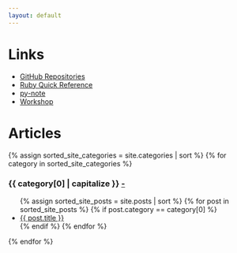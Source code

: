 ```yaml
---
layout: default
---
```


# Links

- [GitHub Repositories](https://github.com/YumaYX?tab=repositories)
- [Ruby Quick Reference](/RubyQuickReference/)
- [py-note](/py-note/)
- [Workshop](/Workshop/)


# Articles


{% assign sorted_site_categories = site.categories | sort %}
{% for category in sorted_site_categories %}
<h3 id="{{ category[0] }}">{{ category[0] | capitalize }} <a href="#{{ category[0] }}">-</a></h3>
<ul>
{% assign sorted_site_posts = site.posts | sort %}
{% for post in sorted_site_posts %}
{% if post.category == category[0] %}
<li><a href="{{ site.baseurl }}{{ post.url }}">{{ post.title }}</a></li>
{% endif %}
{% endfor %}
</ul>
{% endfor %}

